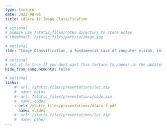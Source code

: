 ```yaml
---
type: lecture
date: 2022-08-01
title: (dl4cv-1) Image Classification

# optional
# please use /static_files/notes directory to store notes
# thumbnail: /static_files/path/to/image.jpg

# optional
tldr: "Image Classification, a fundamental task of computer vision, introduction and a simple learning algorithm to solve it."
  
# optional
# set it to true if you dont want this lecture to appear in the updates section
hide_from_announcments: false

# optional
links: 
    #- url: /static_files/presentations/lec.zip
    #  name: notes
    #- url: /static_files/presentations/code.zip
    #  name: codes
    - url: /static_files/presentations/dl4cv-1.pdf
      name: slides
    #- url: /static_files/presentations/lec.zip
    #  name: other
---
```


